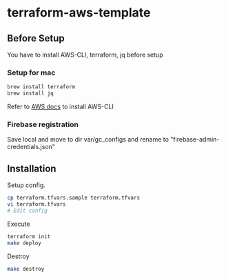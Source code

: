 # terraform-aws-template

## Before Setup
You have to install AWS-CLI, terraform, jq before setup

### Setup for mac
```bash
brew install terraform
brew install jq
```
Refer to [AWS docs](https://docs.aws.amazon.com/cli/latest/userguide/install-macos.html) to install AWS-CLI

### Firebase registration
Save local and move to dir var/gc_configs and rename to "firebase-admin-credentials.json"

## Installation

Setup config.

```bash
cp terraform.tfvars.sample terraform.tfvars
vi terraform.tfvars
# Edit config
```

Execute

```bash
terraform init
make deploy
```

Destroy

```bash
make destroy
```
